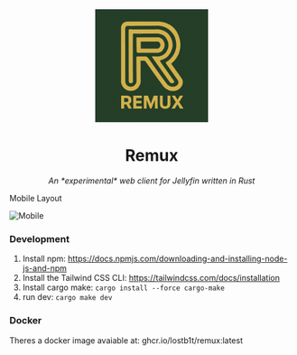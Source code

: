 
<div align="center">
   <img width="200" height="200" src="logo.png" alt="Logo">
</div>
   
<div align="center">
  <h1><b>Remux</b></h1>
  <p><i>An *experimental* web client for Jellyfin written in Rust </i></p>
</div>

<summary> Mobile Layout </summary>
  
![Mobile](assets/mobile.png)

</details>

### Development

1. Install npm: https://docs.npmjs.com/downloading-and-installing-node-js-and-npm
2. Install the Tailwind CSS CLI: https://tailwindcss.com/docs/installation
3. Install cargo make: `cargo install --force cargo-make`
4. run dev: `cargo make dev`

### Docker
 
Theres a docker image avaiable at: ghcr.io/lostb1t/remux:latest